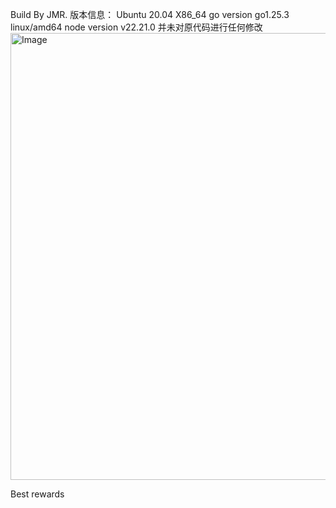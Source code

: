 Build By JMR.
版本信息：
Ubuntu 20.04 X86_64
go version go1.25.3 linux/amd64
node version v22.21.0
并未对原代码进行任何修改
<img width="1614" height="715" alt="Image" src="https://github.com/user-attachments/assets/4166ca51-0aa0-4b6d-b90d-b8bd69859e41" />

Best rewards
